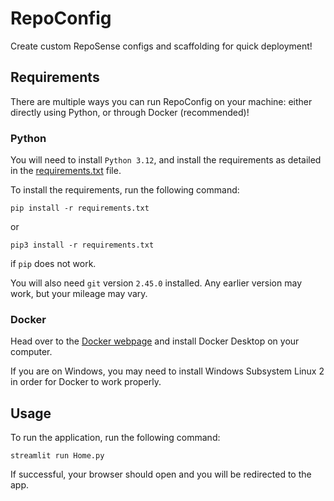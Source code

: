 # RepoConfig

Create custom RepoSense configs and scaffolding for quick deployment!

## Requirements

There are multiple ways you can run RepoConfig on your machine: either directly using Python, or through Docker 
(recommended)!

### Python

You will need to install `Python 3.12`, and install the requirements as detailed in the [requirements.txt](requirements.txt)
file.

To install the requirements, run the following command:

```shell
pip install -r requirements.txt
```

or

```shell
pip3 install -r requirements.txt
```

if `pip` does not work.

You will also need `git` version `2.45.0` installed. Any earlier version may work, but your mileage may vary.

### Docker

Head over to the [Docker webpage](https://www.docker.com/products/docker-desktop/) and install Docker Desktop on your computer.

If you are on Windows, you may need to install Windows Subsystem Linux 2 in order for Docker to work properly.

## Usage

To run the application, run the following command:

```shell
streamlit run Home.py
```

If successful, your browser should open and you will be redirected to the app.
